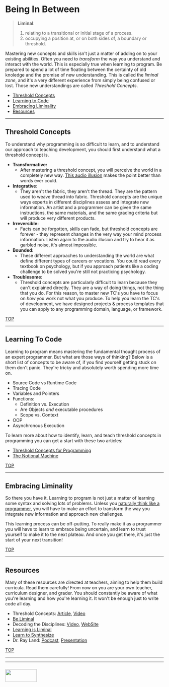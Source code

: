 # Being In Between

> __Liminal__:  
>  1. relating to a transitional or initial stage of a process.
>  2. occupying a position at, or on both sides of, a boundary or threshold.

Mastering new concepts and skills isn't just a matter of adding on to your existing abilities.  Often you need to _transform_ the way you understand and interact with the world.  This is especially true when learning to program. Be prepared to spend a lot of time floating between the certainty of old knoledge and the promise of new understanding.  This is called the _liminal zone_, and it's a very different experience from simply being confused or lost.  Those new understandings are called _Threshold Concepts_.



* [Threshold Concepts](#threshold-concepts)
* [Learning to Code](#learning-to-code)
* [Embracing Liminality](#embracing-liminality)
* [Resources](#resources)

___

## Threshold Concepts

To understand why programming is so difficult to learn, and to understand our approach to teaching development, you should first understand what a threshold concept is.  

* __Transformative:__ 
  * After mastering a threshold concept, you will perceive the world in a completely new way. [This audio illusion](https://www.theatlantic.com/technology/archive/2014/06/sounds-you-cant-unhear/373036/) makes the point better than words ever could.
* __Integrative:__  
  * They aren't the fabric, they aren't the thread.  They are the pattern used to weave thread into fabric. Threshold concepts are the unique ways experts in different disciplines assess and integrate new information. An artist and a programmer can be given the same instructions, the same materials, and the same grading criteria but will produce very different products.  
* __Irreversible:__ 
  * Facts can be forgotten, skills can fade, but threshold concepts are forever - they represent changes in the very way your mind process information. Listen again to the audio illusion and try to hear it as garbled noise, it's almost impossible. 
* __Bounded:__  
  * These different approaches to understanding the world are what define different types of careers or vocations.  You could read every textbook on psychology, but if you approach patients like a coding challenge to be solved you're still not practicing psychology.
* __Troublesome:__  
  * Threshold concepts are particularly difficult to learn because they can't explained directly.  They are a way of doing things, not the thing that you do. For this reason, to master new TC's you have to focus on _how_ you work not what you produce.  To help you learn the TC's of development, we have designed projects & process templates that you can apply to any programming domain, language, or framework.  

[TOP](#being-in-between)

___

## Learning To Code

Learning to program means mastering the fundamental thought process of an expert programmer.  But what are those ways of thinking?   Below is a short list of concepts to be aware of, if you find yourself getting stuck on them don't panic. They're tricky and absolutely worth spending more time on.

* Source Code vs Runtime Code
* Tracing Code
* Variables and Pointers
* Functions: 
  * Definition vs. Execution
  * Are Objects _and_ executable procedures
  * Scope vs. Context
* OOP
* Asynchronous Execution


To learn more about how to identify, learn, and teach threshold concepts in programming you can get a start with these two articles:
* [Threshold Concepts for Programming](http://citeseerx.ist.psu.edu/viewdoc/download?doi=10.1.1.222.7339&rep=rep1&type=pdf)
* [The Notional Machine](http://www.computacional.com.br/arquivos/Artigos%20CS%20Unplugged%20-%20Desplugado/SORVA%20-%20Notional%20Machines%20and%20Introductory%20Programming%20Education.pdf)

[TOP](#being-in-between)

___

## Embracing Liminality

So there you have it.  Learning to program is not just a matter of learning some syntax and solving lots of problems.  Unless you [naturally think like a programmer](http://elewa.education/2018/01/22/thinking-computer-thoughts/), you will have to make an effort to transform the way you integrate new information and approach new challenges.  

This learning process can be off-putting.  To really make it as a programmer you will have to learn to embrace being uncertain, and learn to trust yourself to make it to the next plateau.  And once you get there, it's just the start of your next transition!




[TOP](#being-in-between)

___

## Resources

Many of these resources are directed at teachers, aiming to help them build curricula. Read them carefully!  From now on you are your own teacher, curriculum designer, and grader. You should constantly be aware of what you're learning and how you're learning it. It won't be enough just to write code all day.


* Threshold Concepts: [Article](https://www.facultyfocus.com/articles/teaching-and-learning/threshold-concepts-portals-new-ways-thinking/), [Video](https://www.youtube.com/watch?v=gz6IBDbJXMo)
* [Be Liminal](https://www.ee.ucl.ac.uk/~mflanaga/popupLiminality.html)
* Decoding the Disciplines: [Video](https://www.youtube.com/watch?v=Wqe_kKFoOq4), [WebSite](http://decodingthedisciplines.org) 
* [Learning is Liminal](http://www.learningspy.co.uk/learning/learning-is-liminal-2/)
* [Learn to Synthesize](https://www.youtube.com/watch?v=8sFL-HUzDxk)
* Dr. Ray Land: [Podcast](https://evidencebased.education/ray-land-threshold-concepts/), [Presentation](https://www.youtube.com/watch?v=WR1cXIdWnNU)


[TOP](#threshold-concepts)

___
___
### <a href="http://elewa.education/blog" target="_blank"><img src="https://user-images.githubusercontent.com/18554853/34921062-506450ae-f97d-11e7-875f-6feeb26ad72d.png" width="100" height="40"/></a>